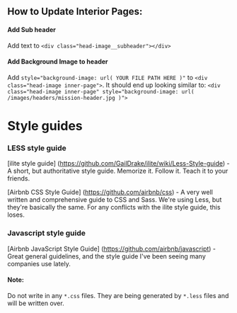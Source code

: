 ## How to Update Interior Pages:

#### Add Sub header
Add text to `<div class="head-image__subheader"></div>`

#### Add Background Image to header
Add `style="background-image: url( YOUR FILE PATH HERE )"` to `<div class="head-image inner-page">`. It should end up looking similar to: `<div class="head-image inner-page" style="background-image: url( /images/headers/mission-header.jpg )">`

# Style guides

### LESS style guide
[ilite style guide] (https://github.com/GailDrake/ilite/wiki/Less-Style-guide) - A short, but authoritative style guide. Memorize it. Follow it. Teach it to your friends.

[Airbnb CSS Style Guide] (https://github.com/airbnb/css) - A very well written and comprehensive guide to CSS and Sass. We're using Less, but they're basically the same. For any conflicts with the ilite style guide, this loses.


### Javascript style guide
[Airbnb JavaScript Style Guide] (https://github.com/airbnb/javascript) - Great general guidelines, and the style guide I've been seeing many companies use lately.


#### Note:
Do not write in any `*.css` files. They are being generated by `*.less` files and will be written over. 
